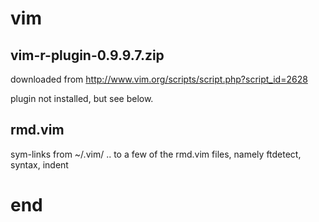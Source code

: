 # vim


## vim-r-plugin-0.9.9.7.zip

downloaded from http://www.vim.org/scripts/script.php?script_id=2628

plugin not installed, but see below.


## rmd.vim

sym-links from ~/.vim/ .. to a few of the rmd.vim files, namely ftdetect, syntax, indent



# end



